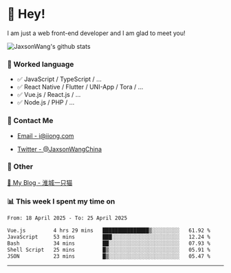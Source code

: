 # 👋 Hey!

I am just a web front-end developer and I am glad to meet you!

![JaxsonWang's github stats](https://github-readme-stats.vercel.app/api?username=JaxsonWang&&show_icons=true&&title_color=1abc9c&&icon_color=1abc9c)


### 📝 Worked language

- ✅ JavaScript / TypeScript / ...
- ✅ React Native / Flutter / UNI-App / Tora / ...
- ✅ Vue.js / React.js / ...
- ✅ Node.js / PHP / ...

### 📮 Contact Me

- [Email - i@iiong.com](mailto:i@iiong.com)

- [Twitter - @JaxsonWangChina](https://twitter.com/JaxsonWangChina)

### 🤪 Other

[📌 My Blog - 淮城一只猫](https://iiong.com)

### 📊 This week I spent my time on

<!--START_SECTION:waka-->

```txt
From: 18 April 2025 - To: 25 April 2025

Vue.js         4 hrs 29 mins   ███████████████▒░░░░░░░░░   61.92 %
JavaScript     53 mins         ███░░░░░░░░░░░░░░░░░░░░░░   12.24 %
Bash           34 mins         ██░░░░░░░░░░░░░░░░░░░░░░░   07.93 %
Shell Script   25 mins         █▒░░░░░░░░░░░░░░░░░░░░░░░   05.91 %
JSON           23 mins         █▒░░░░░░░░░░░░░░░░░░░░░░░   05.47 %
```

<!--END_SECTION:waka-->

---
